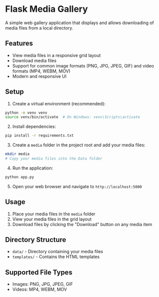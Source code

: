 # Flask Media Gallery

A simple web gallery application that displays and allows downloading of media files from a local directory.

## Features

- View media files in a responsive grid layout
- Download media files
- Support for common image formats (PNG, JPG, JPEG, GIF) and video formats (MP4, WEBM, MOV)
- Modern and responsive UI

## Setup

1. Create a virtual environment (recommended):
```bash
python -m venv venv
source venv/bin/activate  # On Windows: venv\Scripts\activate
```

2. Install dependencies:
```bash
pip install -r requirements.txt
```

3. Create a `media` folder in the project root and add your media files:
```bash
mkdir media
# Copy your media files into the Data folder
```

4. Run the application:
```bash
python app.py
```

5. Open your web browser and navigate to `http://localhost:5000`

## Usage

1. Place your media files in the `media` folder
2. View your media files in the grid layout
3. Download files by clicking the "Download" button on any media item

## Directory Structure

- `data/` - Directory containing your media files
- `templates/` - Contains the HTML templates

## Supported File Types

- Images: PNG, JPG, JPEG, GIF
- Videos: MP4, WEBM, MOV
